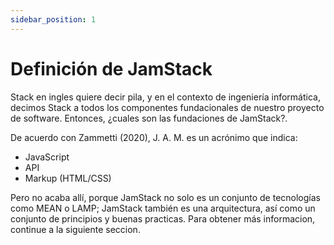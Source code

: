 ```yaml
---
sidebar_position: 1
---
```


# Definición de JamStack

Stack en ingles quiere decir pila, y en el contexto de ingeniería informática, decimos Stack a todos los componentes fundacionales de nuestro proyecto de software. Entonces, ¿cuales son las fundaciones de JamStack?.


De acuerdo con Zammetti (2020), J. A. M. es un acrónimo que indica:


- JavaScript
- API
- Markup (HTML/CSS)


Pero no acaba allí, porque JamStack no solo es un conjunto de tecnologías como MEAN o LAMP; JamStack también es una arquitectura, así como un conjunto de principios y buenas practicas. Para obtener más informacion, continue a la siguiente seccion.
